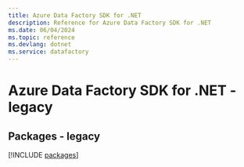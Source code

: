 ```yaml
---
title: Azure Data Factory SDK for .NET
description: Reference for Azure Data Factory SDK for .NET
ms.date: 06/04/2024
ms.topic: reference
ms.devlang: dotnet
ms.service: datafactory
---
```

# Azure Data Factory SDK for .NET - legacy
## Packages - legacy
[!INCLUDE [packages](data-factory-index.md)]